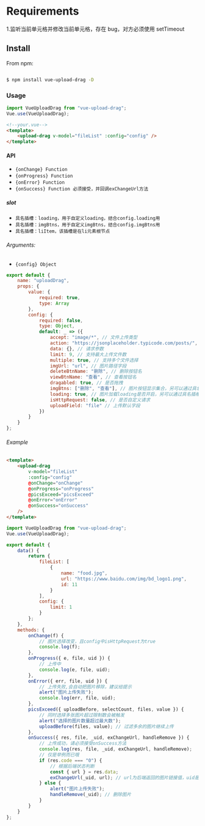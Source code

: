 # Requirements

1.监听当前单元格并修改当前单元格，存在 bug，对方必须使用 setTimeout

## Install

From npm:

```sh

$ npm install vue-upload-drag -D

```

### Usage

```javascript
import VueUploadDrag from "vue-upload-drag";
Vue.use(VueUploadDrag);
```

```html
<!--your.vue-->
<template>
    <upload-drag v-model="fileList" :config="config" />
</template>
```

#### API

-   `{onChange} Function`
-   `{onProgress} Function`
-   `{onError} Function`
-   `{onSuccess} Function 必须接受，并回调exChangeUrl方法`

##### slot

-   `具名插槽：loading，用于自定义loading，结合config.loading用`
-   `具名插槽：imgBtns，用于自定义imgBtns，结合config.imgBtns用`
-   `具名插槽：liItem，该插槽是在li元素根节点`

###### Arguments:

-   `{config} Object`

```javascript
export default {
    name: "uploadDrag",
    props: {
        value: {
            required: true,
            type: Array
        },
        config: {
            required: false,
            type: Object,
            default: _ => ({
                accept: "image/*", // 文件上传类型
                action: "https://jsonplaceholder.typicode.com/posts/", // 上传域名
                data: {}, // 请求参数
                limit: 9, // 支持最大上传文件数
                multiple: true, // 支持多个文件选择
                imgUrl: "url", // 图片路径字段
                deleteBtnName: "删除", // 删除按钮名
                viewBtnName: "查看", // 查看按钮名
                dragabled: true, // 是否拖拽
                imgBtns: ["删除", "查看"], // 图片按钮显示集合，另可以通过具名插槽名imgBtns自定义
                loading: true, // 图片加载loading是否开启，另可以通过具名插槽名Loading自定义
                isHttpRequest: false, // 是否自定义请求
                uploadField: "file" // 上传默认字段
            })
        }
    }
};
```

###### Example

```html
<template>
    <upload-drag
        v-model="fileList"
        :config="config"
        @onChange="onChange"
        @onProgress="onProgress"
        @picsExceed="picsExceed"
        @onError="onError"
        @onSuccess="onSuccess"
    />
</template>
```

```javascript
import VueUploadDrag from "vue-upload-drag";
Vue.use(VueUploadDrag);

export default {
    data() {
        return {
            fileList: [
                {
                    name: "food.jpg",
                    url: "https://www.baidu.com/img/bd_logo1.png",
                    id: 11
                }
            ],
            config: {
                limit: 1
            }
        };
    },
    methods: {
        onChange(f) {
            // 图片选择改变，且config中isHttpRequest为true
            console.log(f);
        },
        onProgress({ e, file, uid }) {
            // 上传中
            console.log(e, file, uid);
        },
        onError({ err, file, uid }) {
            // 上传失败,会自动把图片移除，建议给提示
            alert("图片上传失败");
            console.log(err, file, uid);
        },
        picsExceed({ uploadBefore, selectCount, files, value }) {
            // 同时选择多张图片超过限制数会被触发
            alert("选择的图片数量超过最大数");
            uploadBefore(files, value); // 过滤多余的图片继续上传
        },
        onSuccess({ res, file, _uid, exChangeUrl, handleRemove }) {
            // 上传成功，请必须接受onSuccess方法
            console.log(res, file, _uid, exChangeUrl, handleRemove);
            // 仅是举例而已哦
            if (res.code === "0") {
                // 根据后端状态判断
                const { url } = res.data;
                exChangeUrl(_uid, url); // url为后端返回的图片链接值，uid是onSuccess传入的
            } else {
                alert("图片上传失败");
                handleRemove(_uid); // 删除图片
            }
        }
    }
};
```
